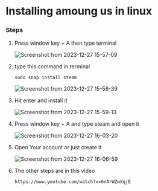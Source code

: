 <h1>
  Installing amoung us in linux
</h1>
<h3>Steps</h3>
<ol>
  <li>
    Press window key + A then type terminal
  </li>
  
  ![Screenshot from 2023-12-27 15-57-09](https://github.com/HariharNautiyal2/for-ashwin/assets/134691036/7cff22bb-24a3-45b2-9101-625be4485a71)

  <li>
    type this command in terminal
    
    
    sudo snap install steam
  
  </li>
  
  ![Screenshot from 2023-12-27 15-58-39](https://github.com/HariharNautiyal2/for-ashwin/assets/134691036/116281c8-ddfa-4e5f-9b8d-3a89b7491a16)

  <li>
    Hit enter and install it
  </li>
  
![Screenshot from 2023-12-27 15-59-13](https://github.com/HariharNautiyal2/for-ashwin/assets/134691036/fb0f4b27-e843-4c96-9edf-8513aca406eb)

  <li>
    Press window key + A and type steam and open it
  </li> 
  
  ![Screenshot from 2023-12-27 16-03-20](https://github.com/HariharNautiyal2/for-ashwin/assets/134691036/2d16bfd9-be47-42e9-8a97-e8c342b7dff4)

 <li>
   Open Your account or just create it 
 </li>
 
![Screenshot from 2023-12-27 16-06-59](https://github.com/HariharNautiyal2/for-ashwin/assets/134691036/1ceea9b9-e71f-4f4a-b400-ffbe62866680)

 <li>
The other steps are in this video

```
https://www.youtube.com/watch?v=6nArWZwXqjE
```
  
 </li>
</ol>
